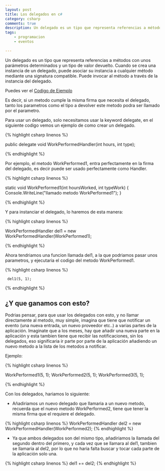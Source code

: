 ```yaml
---
layout: post
title: Los delegados en c#
category: csharp
comments: true
description: Un delegado es un tipo que representa referencias a métodos con unos parámetros determinados y un tipo de valor devuelto. Cuando se crea una instancia de un delegado, puede asociar su instancia a cualquier método mediante una signatura compatible. Puede invocar al método a través de la instancia del delegado.
tags:
    - programacion
    - eventos
 
---
```


Un delegado es un tipo que representa referencias a métodos con unos parámetros determinados y un tipo de valor devuelto. Cuando se crea una instancia de un delegado, puede asociar su instancia a cualquier método mediante una signatura compatible. Puede invocar al método a través de la instancia del delegado.

Puedes ver el [Codigo de Ejemplo](https://gist.github.com/dokkillo/572da28a6dfc0f2d2fad2c224756a404)

Es decir, si un metodo cumple la misma firma que necesita el delegado, tanto los parametros como el tipo a devolver este metodo podra ser llamado por el parametro.

Para usar un delegado, solo necesitamos usar la keyword delegate, en el siguiente codigo vemos un ejemplo de como crear un delegado.

{% highlight csharp linenos %}

 public delegate void WorkPerformedHandler(int hours, int type);

{% endhighlight %}

Por ejemplo, el metodo WorkPerformed1, entra perfectamente en la firma del delegado, es decir puede ser usado perfectamente como Handler.

{% highlight csharp linenos %}

   static void WorkPerformed1(int hoursWorked, int typeWork)
    {
      Console.WriteLine("llamado metodo WorkPerformed1");
    }

{% endhighlight %}

Y para instanciar el delegado, lo haremos de esta manera:

{% highlight csharp linenos %}

   WorkPerformedHandler del1 = new WorkPerformedHandler(WorkPerformed1);

{% endhighlight %}


Ahora tendriamos una funcion llamada del1, a la que podriamos pasar unos parametros, y ejecutaria el codigo del metodo WorkPerformed1.

{% highlight csharp linenos %}

     del1(5, 1);

{% endhighlight %}

## ¿Y que ganamos con esto?

Podrias pensar, para que usar los delegados con esto, y no llamar directamente al metodo, muy simple, imagina que tiene que notificar un evento (una nueva entrada, un nuevo proveedor etc..) a varias partes de la aplicación. Imaginate que a los meses, hay que añadir una nueva parte en la aplicación y esta tambien tiene que recibir las notificaciones, sin los delegados, eso significaria ir parte por parte de la aplicación añadiendo un nuevo metodo a la lista de los metodos a notificar.

Ejemplo:

{% highlight csharp linenos %}

  WorkPerformed1(5, 1);
  WorkPerformed2(5, 1);
  WorkPerformed3(5, 1);

{% endhighlight %}

Con los delegados, hariamos lo siguiente:

* Añadiriamos un nuevo delegado que llamaria a un nuevo metodo, recuerda que el nuevo metodo WorkPerformed2, tiene que tener la misma firma que el requiere el delegado.

{% highlight csharp linenos %}
    WorkPerformedHandler del2 = new WorkPerformedHandler(WorkPerformed2);
{% endhighlight %}

* Ya que ambos delegados son del mismo tipo, añadiriamos la llamada del segundo dentro del primero, y cada vez que se llamara al del1, tambien se llamaria al del2, por lo que no haria falta buscar y tocar cada parte de la aplicación solo una.

{% highlight csharp linenos %}
    del1 += del2;
{% endhighlight %}